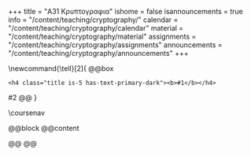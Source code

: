 +++
title = "Α31 Κρυπτογραφια"
ishome = false
isannouncements = true
info = "/content/teaching/cryptography/"
calendar = "/content/teaching/cryptography/calendar"
material = "/content/teaching/cryptography/material"
assignments = "/content/teaching/cryptography/assignments"
announcements = "/content/teaching/cryptography/announcements"
+++

\newcommand{\tell}[2]{
@@box
~~~ 
<h4 class="title is-5 has-text-primary-dark"><b>#1</b></h4>
~~~ 
#2
@@
}

\coursenav

@@block
@@content


@@
@@
